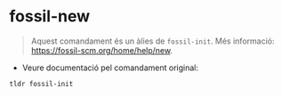 # fossil-new

> Aquest comandament és un àlies de `fossil-init`.
> Més informació: <https://fossil-scm.org/home/help/new>.

- Veure documentació pel comandament original:

`tldr fossil-init`
